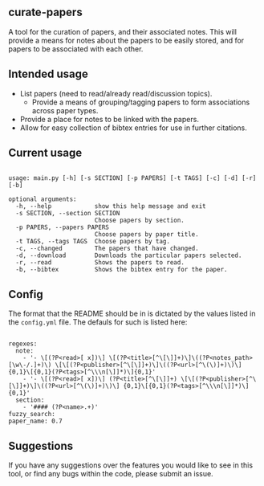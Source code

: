 ## curate-papers

A tool for the curation of papers, and their associated notes. This will provide
a means for notes about the papers to be easily stored, and for papers to be
associated with each other.

## Intended usage

- List papers (need to read/already read/discussion topics).
  - Provide a means of grouping/tagging papers to form associations across paper
    types.
- Provide a place for notes to be linked with the papers.
- Allow for easy collection of bibtex entries for use in further citations.

## Current usage

```

usage: main.py [-h] [-s SECTION] [-p PAPERS] [-t TAGS] [-c] [-d] [-r] [-b]

optional arguments:
  -h, --help            show this help message and exit
  -s SECTION, --section SECTION
                        Choose papers by section.
  -p PAPERS, --papers PAPERS
                        Choose papers by paper title.
  -t TAGS, --tags TAGS  Choose papers by tag.
  -c, --changed         The papers that have changed.
  -d, --download        Downloads the particular papers selected.
  -r, --read            Shows the papers to read.
  -b, --bibtex          Shows the bibtex entry for the paper.

```

## Config

The format that the README should be in is dictated by the values listed in the
`config.yml` file. The defauls for such is listed here:

```

regexes:
  note:
    - '- \[(?P<read>[ x])\] \[(?P<title>[^\[\]]+)\]\((?P<notes_path>[\w\-/.]+)\) \[\[(?P<publisher>[^\[\]]+)\]\((?P<url>[^\(\)]+)\)\] {0,1}\[{0,1}(?P<tags>[^\\\n[\]]*)\]{0,1}'
    - '- \[(?P<read>[ x])\] (?P<title>[^\[\]]+) \[\[(?P<publisher>[^\[\]]+)\]\((?P<url>[^\(\)]+)\)\] {0,1}\[{0,1}(?P<tags>[^\\\n[\]]*)\]{0,1}'
  section:
    - '#### (?P<name>.+)'
fuzzy_search:
paper_name: 0.7

```

## Suggestions

If you have any suggestions over the features you would like to see in this
tool, or find any bugs within the code, please submit an issue.
